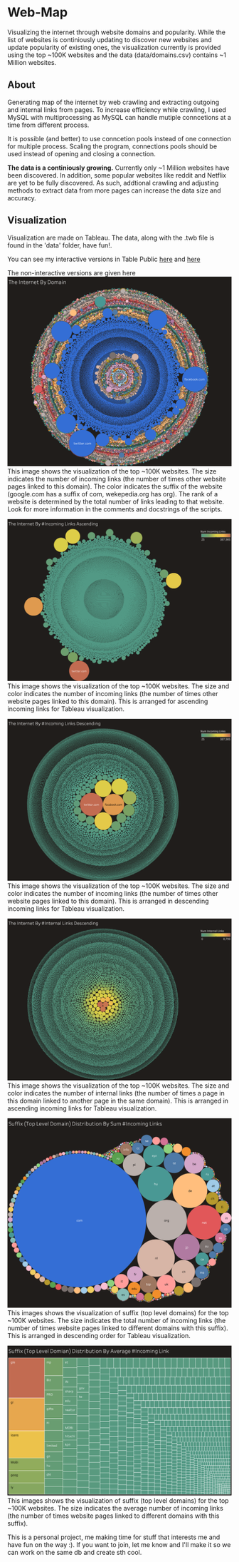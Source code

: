 # Web-Map
Visualizing the internet through website domains and popularity. While the list of websites is continiously updating to discover new websites and update popularity of existing ones, the visualization currently is provided using the top ~100K websites and the data (data/domains.csv) contains ~1 Million websites.

## About
Generating map of the internet by web crawling and extracting outgoing and internal links from pages. To increase efficiency while crawling, I used MySQL with multiprocessing as MySQL can handle mutiple conncetions at a time from different process. 

It is possible (and better) to use conncetion pools instead of one connection for multiple process. Scaling the program, connections pools should be used instead of opening and closing a connection.


<strong>The data is a continiously growing.</strong> Currently only ~1 Million websites have been discovered. In addition, some popular websites like reddit and Netflix are yet to be fully discovered. As such, addtional crawling and adjusting methods to extract data from more pages can increase the data size and accuracy.


## Visualization
Visualization are made on Tableau. The data, along with the .twb file is found in the 'data' folder, have fun!.

You can see my interactive versions in Table Public <a href="https://public.tableau.com/app/profile/naol.basaye/viz/Mapoftheinternet-2/TheInternet">here</a> and <a href="https://public.tableau.com/app/profile/naol.basaye/viz/Mapoftheinternet-3/SuffixDomains">here</a>

The non-interactive versions are given here 
![The Internet by Domain](data/images/The%20Internet%20By%20Domain.png)
This image shows the visualization of the top ~100K websites. The size indicates the number of incoming links (the number of times other website pages linked to this domain). The color indicates the suffix of the website (google.com has a suffix of com, wekepedia.org has org). The rank of a website is determined by the total number of links leading to that website. Look for more information in the comments and docstrings of the scripts.
&nbsp;
&nbsp;

![The Internet by #Incoming Links (Ascending)](data/images/The%20Internet%20By%20Incoming%20Links%20Ascending.png)
This image shows the visualization of the top ~100K websites. The size and color indicates the number of incoming links (the number of times other website pages linked to this domain). This is arranged for ascending incoming links for Tableau visualization.
&nbsp;
&nbsp;

![The Internet by #Incoming Links (Descending)](data/images/The%20Internet%20By%20Incoming%20Links%20Descending.png)
This image shows the visualization of the top ~100K websites. The size and color indicates the number of incoming links (the number of times other website pages linked to this domain). This is arranged in descending incoming links for Tableau visualization.
&nbsp;
&nbsp;

![The Internet by #Internal Links (Descending)](data/images/The%20Internet%20By%20Internal%20Links%20Descending.png)
This image shows the visualization of the top ~100K websites. The size and color indicates the number of internal links (the number of times a page in this domain linked to another page in the same domain). This is arranged in ascending incoming links for Tableau visualization.
&nbsp;
&nbsp;

![Suffix (Domain) Distribution by Sum #Incoming Links](data/images/Suffix%20(Top%20Level%20Domain)%20Distribution%20By%20Sum%20Incoming%20Links.png)
This images shows the visualization of suffix (top level domains) for the top ~100K websites. The size indicates the total number of incoming links (the number of times website pages linked to different domains with this suffix). This is arranged in descending order for Tableau visualization.
&nbsp;
&nbsp;


![Suffix (Domain) Distribution by Sum #Incoming Links](data/images/Suffix%20(Top%20Level%20Domian)%20Distribution%20By%20Average%20Incoming%20Link.png)
This images shows the visualization of suffix (top level domains) for the top ~100K websites. The size indicates the average number of incoming links (the number of times website pages linked to different domains with this suffix).
&nbsp;
&nbsp;

This is a personal project, me  making time for stuff that interests me and have fun on the way :). If you want to join, let me know and I'll make it so we can work on the same db and create sth cool.